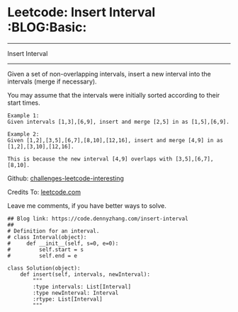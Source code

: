 # Leetcode: Insert Interval     :BLOG:Basic:


---

Insert Interval  

---

Given a set of non-overlapping intervals, insert a new interval into the intervals (merge if necessary).  

You may assume that the intervals were initially sorted according to their start times.  

    Example 1:
    Given intervals [1,3],[6,9], insert and merge [2,5] in as [1,5],[6,9].

    Example 2:
    Given [1,2],[3,5],[6,7],[8,10],[12,16], insert and merge [4,9] in as [1,2],[3,10],[12,16].
    
    This is because the new interval [4,9] overlaps with [3,5],[6,7],[8,10].

Github: [challenges-leetcode-interesting](https://github.com/DennyZhang/challenges-leetcode-interesting/tree/master/insert-interval)  

Credits To: [leetcode.com](https://leetcode.com/problems/insert-interval/description/)  

Leave me comments, if you have better ways to solve.  

    ## Blog link: https://code.dennyzhang.com/insert-interval
    ## 
    # Definition for an interval.
    # class Interval(object):
    #     def __init__(self, s=0, e=0):
    #         self.start = s
    #         self.end = e
    
    class Solution(object):
        def insert(self, intervals, newInterval):
            """
            :type intervals: List[Interval]
            :type newInterval: Interval
            :rtype: List[Interval]
            """